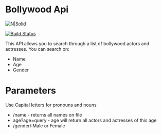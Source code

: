 # Bollywood Api

[![N|Solid](https://cldup.com/dTxpPi9lDf.thumb.png)](https://nodesource.com/products/nsolid)

[![Build Status](https://travis-ci.org/joemccann/dillinger.svg?branch=master)](https://travis-ci.org/joemccann/dillinger)

This API allows you to search through a list of bollywood actors and actresses. You can search on:

  - Name
  - Age
  - Gender

# Parameters
  Use Capital letters for pronouns and nouns

  - /name - returns all names on file
  - age?age=query - age will return all actors and actresses of this age
  - /gender/:Male or Female
